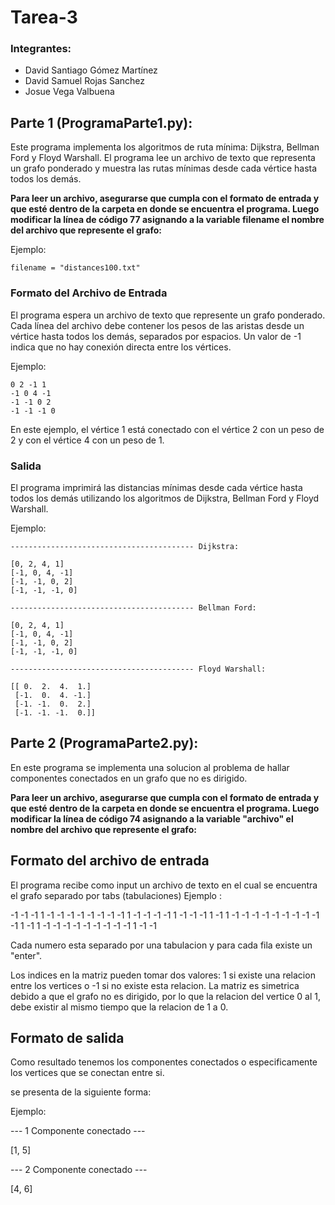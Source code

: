 # Tarea-3
### Integrantes:
- David Santiago Gómez Martínez
- David Samuel Rojas Sanchez
- Josue Vega Valbuena

## Parte 1 (ProgramaParte1.py):
Este programa implementa los algoritmos de ruta mínima: Dijkstra, Bellman Ford y Floyd Warshall. El programa lee un archivo de texto que representa un grafo ponderado y muestra las rutas mínimas desde cada vértice hasta todos los demás.

**Para leer un archivo, asegurarse que cumpla con el formato de entrada y que esté dentro de la carpeta en donde se encuentra el programa. Luego modificar la línea de código 77 asignando a la variable filename el nombre del archivo que represente el grafo:** 

Ejemplo:

```
filename = "distances100.txt"
```

### Formato del Archivo de Entrada
El programa espera un archivo de texto que represente un grafo ponderado. Cada línea del archivo debe contener los pesos de las aristas desde un vértice hasta todos los demás, separados por espacios. Un valor de -1 indica que no hay conexión directa entre los vértices.

Ejemplo:

```
0 2 -1 1
-1 0 4 -1
-1 -1 0 2
-1 -1 -1 0
```

En este ejemplo, el vértice 1 está conectado con el vértice 2 con un peso de 2 y con el vértice 4 con un peso de 1.

### Salida
El programa imprimirá las distancias mínimas desde cada vértice hasta todos los demás utilizando los algoritmos de Dijkstra, Bellman Ford y Floyd Warshall.

Ejemplo:

```
----------------------------------------- Dijkstra:

[0, 2, 4, 1]
[-1, 0, 4, -1]
[-1, -1, 0, 2]
[-1, -1, -1, 0]

----------------------------------------- Bellman Ford:

[0, 2, 4, 1]
[-1, 0, 4, -1]
[-1, -1, 0, 2]
[-1, -1, -1, 0]

----------------------------------------- Floyd Warshall:

[[ 0.  2.  4.  1.]
 [-1.  0.  4. -1.]
 [-1. -1.  0.  2.]
 [-1. -1. -1.  0.]]
```


## Parte 2 (ProgramaParte2.py):

En este programa se implementa una solucion al problema de hallar componentes conectados en un grafo que no es dirigido.

**Para leer un archivo, asegurarse que cumpla con el formato de entrada y que esté dentro de la carpeta en donde se encuentra el programa. Luego modificar la línea de código 74 asignando a la variable "archivo" el nombre del archivo que represente el grafo:** 


## Formato del archivo de entrada 
El programa recibe como input un archivo de texto en el cual se encuentra el grafo separado por tabs (tabulaciones) 
Ejemplo : 

-1	-1	-1	1	-1	-1	-1
-1	-1	-1	-1	-1	1	-1
-1	-1	-1	1	-1	-1	-1
1	-1	1	-1	-1	-1	-1
-1	-1	-1	-1	-1	-1	1
-1	1	-1	-1	-1	-1	-1
-1	-1	-1	-1	1	-1	-1

Cada numero esta separado por una tabulacion y para cada fila existe un "enter".

Los indices en la matriz pueden tomar dos valores: 1 si existe una relacion entre los vertices o -1 si no existe esta relacion.
La matriz es simetrica debido a que el grafo no es dirigido, por lo que la relacion del vertice 0 al 1, debe existir al mismo tiempo que la relacion de 1 a 0.

## Formato de salida 

Como resultado tenemos los componentes conectados o especificamente los vertices que se conectan entre si.

se presenta de la siguiente forma:

Ejemplo: 

--- 1 Componente conectado ---


[1, 5]




--- 2 Componente conectado ---


[4, 6]

```

